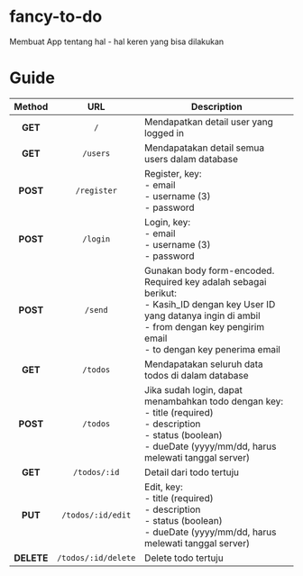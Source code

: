 # fancy-to-do
Membuat App tentang hal - hal keren yang bisa dilakukan

# Guide

Method      | URL                   | Description
:---:       | :---:                 | ---
**GET**     | `/`                   | Mendapatkan detail user yang logged in
**GET**     | `/users`              | Mendapatakan detail semua users dalam database
**POST**    | `/register`           | Register, key: <br /> - email <br /> - username (3) <br /> - password
**POST**    | `/login`              | Login, key: <br /> - email <br /> - username (3) <br /> - password
**POST**    | `/send`               | Gunakan body form-encoded. Required key adalah sebagai berikut: <br /> - Kasih_ID dengan key User ID yang datanya ingin di ambil <br /> - from dengan key pengirim email <br /> - to dengan key penerima email
**GET**     | `/todos`              | Mendapatakan seluruh data todos di dalam database 
**POST**    | `/todos`              | Jika sudah login, dapat menambahkan todo dengan key: <br /> - title (required) <br /> - description <br /> - status (boolean) <br /> - dueDate (yyyy/mm/dd, harus melewati tanggal server)
**GET**     | `/todos/:id`          | Detail dari todo tertuju
**PUT**     | `/todos/:id/edit`     | Edit, key: <br /> - title (required) <br /> - description <br /> - status (boolean) <br /> - dueDate (yyyy/mm/dd, harus melewati tanggal server)
**DELETE**  | `/todos/:id/delete`   | Delete todo tertuju